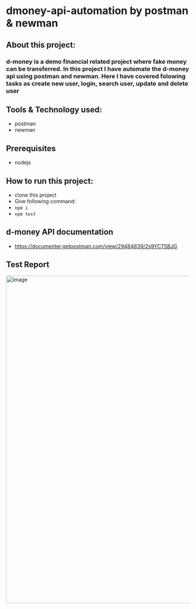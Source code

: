 # dmoney-api-automation by postman & newman

## About this project:
### d-money is a demo financial related project where fake money can be transferred. In this project I have automate the d-money api using postman and newman. Here I have covered folowing tasks as create new user, login, search user, update and delete user

## Tools & Technology used:
- postman
- newman

## Prerequisites
- nodejs
  
## How to run this project:
- clone this project
- Give following command:
- ``` npm i ```
- ``` npm test ```

## d-money API documentation
- https://documenter.getpostman.com/view/29484839/2s9YC7SBJG

## Test Report
<img width="895" alt="image" src="https://github.com/Ershad8488/dmoney_collection/assets/121446008/9fee9f67-ee5d-4951-bcc5-484238f84f19">
